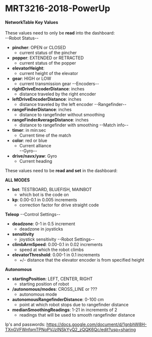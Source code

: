 # MRT3216-2018-PowerUp

#### **NetworkTable Key Values**
These values need to only be **read** into the dashboard:  
--Robot Status--
- **pincher**: OPEN or CLOSED
  - current status of the pincher
- **popper**: EXTENDED or RETRACTED
  - current status of the popper
- **elevatorHeight**: 
  - current height of the elevator
- **gear**: HIGH or LOW
  - current transmission gear
--Encoders--
- **rightDriveEncoderDistance**: inches
  - distance traveled by the right encoder
- **leftDriveEncoderDistance**: inches
  - distance traveled by the left encoder
--Rangefinder--
- **rangeFinderDistance**: inches
  - distance to rangefinder without smoothing
- **rangeFinderAverageDistance**: inches
  - distance to rangefinder with smoothing
--Match info--
- **timer**: in min:sec
  - Current time of the match
- **color**: red or blue
  - Current alliance  
--Gyro--
- **drive/navx/yaw**: Gyro
  - Current heading

These values need to be **read and set** in the dashboard:<br>

**ALL MODES**
- **bot**: TESTBOARD, BLUEFISH, MAINBOT
  - which bot is the code on  
- **kp**: 0.00-0.1 in 0.005 increments
  - correction factor for drive straight code
  
**Teleop**
--Control Settings--
- **deadzone**: 0-1 in 0.5 increment  
  - deadzone in joysticks
- **sensitivity**  
  - joystick sensitivity 
--Robot Settings--
- **climbArmSpeed**: 0.00-0.1 in 0.02 increments
  - speed at which the robot climbs
- **elevatorThreshold**: 0.00-1 in 0.1 increments
  - +/- distance that the elevator encoder is from specified height
  
**Autonomous**
- **startingPosition**: LEFT, CENTER, RIGHT  
  - starting position of robot
- **/autonomous/modes**: CROSS_LINE or ???  
  - autonomous mode
- **autonomousRangefinderDistance**: 0-100 cm  
  - point at which robot stops due to rangefinder distance
- **medianSmoothingReadings**: 1-21 in increments of 2  
  - readings that will be used to smooth rangefinder distance 



Ip's and passwords: https://docs.google.com/document/d/1gnbhW8H-TXnGVFWnfqmTPNoPVJzINSkYyQ2_zQQK6Qc/edit?usp=sharing
